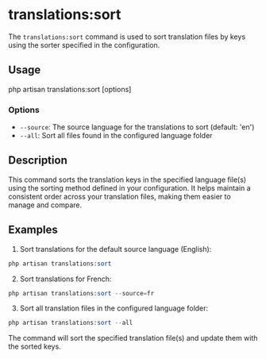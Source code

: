 # translations:sort

The `translations:sort` command is used to sort translation files by keys using the sorter specified in the configuration.

## Usage

php artisan translations:sort [options]

### Options

- `--source`: The source language for the translations to sort (default: 'en')
- `--all`: Sort all files found in the configured language folder

## Description

This command sorts the translation keys in the specified language file(s) using the sorting method defined in your configuration. It helps maintain a consistent order across your translation files, making them easier to manage and compare.

## Examples

1. Sort translations for the default source language (English):
```php
php artisan translations:sort
```
2. Sort translations for French:
```php
php artisan translations:sort --source=fr
```
3. Sort all translation files in the configured language folder:
```php
php artisan translations:sort --all
```
The command will sort the specified translation file(s) and update them with the sorted keys.